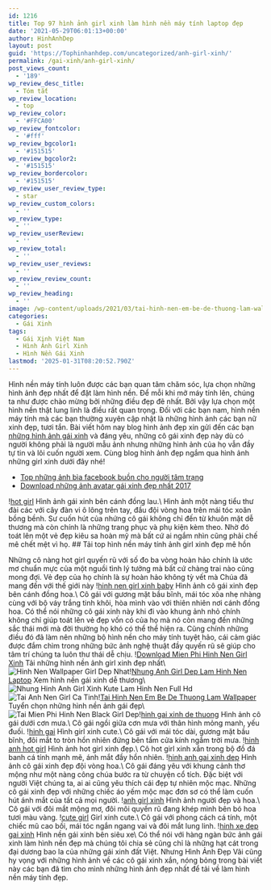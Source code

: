 ```yaml
---
id: 1216
title: Top 97 hình ảnh girl xinh làm hình nền máy tính laptop đẹp
date: '2021-05-29T06:01:13+00:00'
author: HinhAnhDep
layout: post
guid: 'https://Tophinhanhdep.com/uncategorized/anh-girl-xinh/'
permalink: /gai-xinh/anh-girl-xinh/
post_views_count:
  - '189'
wp_review_desc_title:
  - Tóm tắt
wp_review_location:
  - top
wp_review_color:
  - '#FFCA00'
wp_review_fontcolor:
  - '#fff'
wp_review_bgcolor1:
  - '#151515'
wp_review_bgcolor2:
  - '#151515'
wp_review_bordercolor:
  - '#151515'
wp_review_user_review_type:
  - star
wp_review_custom_colors:
  - ''
wp_review_type:
  - ''
wp_review_userReview:
  - ''
wp_review_total:
  - ''
wp_review_user_reviews:
  - ''
wp_review_review_count:
  - ''
wp_review_heading:
  - ''
image: /wp-content/uploads/2021/03/tai-hinh-nen-em-be-de-thuong-lam-wallpaper.jpg
categories:
  - Gái Xinh
tags:
  - Gái Xinh Việt Nam
  - Hình Ảnh Girl Xinh
  - Hình Nền Gái Xinh
lastmod: '2025-01-31T08:20:52.790Z'
---
```

Hình nền máy tính luôn được các bạn quan tâm chăm sóc, lựa chọn những hình ảnh đẹp nhất để đặt làm hình nền. Để mỗi khi mở máy tính lên, chúng ta như được chào mừng bởi những điều đẹp đẽ nhất. Bởi vậy lựa chọn một hình nền thật lung linh là điều rất quan trọng. Đối với các bạn nam, hình nền máy tính mà các bạn thường xuyên cập nhật là những hình ảnh các bạn nữ xinh đẹp, tươi tắn. Bài viết hôm nay blog hình ảnh đẹp xin gửi đến các bạn [những hình ảnh gái xinh](https://tophinhanhdep.com/gai-xinh/anh-girl-xinh/) và đáng yêu, những cô gái xinh đẹp này dù có người không phải là người mẫu ảnh nhưng những hình ảnh của họ vẫn đầy tự tin và lôi cuốn người xem. Cùng blog hình ảnh đẹp ngắm qua hình ảnh những girl xinh dưới đây nhé!

- [Top những ảnh bìa facebook buồn cho người tâm trạng](https://tophinhanhdep.com/anh-bia-dep/anh-bia-buon/)
- [Download những ảnh avatar gái xinh đẹp nhất 2017](https://tophinhanhdep.com/gai-xinh/anh-girl-de-thuong/)

\![hot girl](https://tophinhanhdep.com/wp-content/uploads/2021/03/hot_girl.jpg) Hình ảnh gái xinh bên cánh đồng lau.\ Hình ảnh một nàng tiểu thư đài các với cây đàn vi ô lông trên tay, đầu đội vòng hoa trên mái tóc xoăn bồng bềnh. Sư cuốn hút của nhứng cô gái không chỉ đến từ khuôn mặt dễ thương mà còn chính là những trang phục và phụ kiện kèm theo. Nhờ đó toát lên một vẻ đẹp kiêu sa hoàn mỹ mà bất cứ ai ngắm nhìn cũng phải chế mê chết mệt vì họ. ## Tải top hình nền máy tính ảnh girl xinh đẹp mê hồn

Những cô nàng hot girl quyến rũ với số đo ba vòng hoàn hảo chính là ước mơ chuẩn mực của một nguồi tình lý tưởng mà bất cứ chàng trai nào cũng mong đợi. Vẻ đẹp của họ chính là sự hoàn hảo không tỳ vết mà Chúa đã mang đến với thế giới này \![hinh nen girl xinh baby](https://tophinhanhdep.com/wp-content/uploads/2021/03/hinh-nen-girl-xinh-baby.jpg) Hình ảnh cô gái xinh đẹp bên cánh đồng hoa.\ Cô gái với gương mặt bầu bĩnh, mái tóc xõa nhẹ nhàng cùng với bộ váy trắng tinh khôi, hòa mình vào với thiên nhiên nơi cánh đồng hoa. Có thể nói những cô gái xinh này khi đi vào khung ảnh nhỏ chính không chỉ giúp toát lên vẻ đẹp vốn có của họ mà nó còn mang đến những sắc thái mới mà đời thường họ khó có thể thể hiện ra. Cũng chính những điều đó đã làm nên những bộ hình nền cho máy tính tuyệt hảo, cái cảm giác được đắm chìm trong những bức ảnh nghệ thuật đầy quyến rũ sẽ giúp cho tâm trí chúng ta luôn thư thái dễ chịu. \![Download Mien Phi Hinh Nen Girl Xinh](https://tophinhanhdep.com/wp-content/uploads/2021/03/download-mien-phi-hinh-nen-girl-xinh-300x169.jpg) Tải những hình nền ảnh girl xinh đẹp nhất\ ![Hinh Nen Wallpaper Girl Dep Nhat](https://tophinhanhdep.com/wp-content/uploads/2021/03/hinh-nen-wallpaper-girl-dep-nhat-300x169.jpg)\![Nhung Anh Girl Dep Lam Hinh Nen Laptop](https://tophinhanhdep.com/wp-content/uploads/2021/03/nhung-anh-girl-dep-lam-hinh-nen-laptop-300x169.jpg) Xem hình nền gái xinh dễ thương\ ![Nhung Hinh Anh Girl Xinh Kute Lam Hinh Nen Full Hd](https://tophinhanhdep.com/wp-content/uploads/2021/03/nhung-hinh-anh-girl-xinh-kute-lam-hinh-nen-full-hd-300x169.jpg) ![Tai Anh Nen Girl Ca Tinh](https://tophinhanhdep.com/wp-content/uploads/2021/03/tai-anh-nen-girl-ca-tinh-300x225.jpg)\![Tai Hinh Nen Em Be De Thuong Lam Wallpaper](https://tophinhanhdep.com/wp-content/uploads/2021/03/tai-hinh-nen-em-be-de-thuong-lam-wallpaper-300x188.jpg) Tuyển chọn những hình nền ảnh gái đẹp\ ![Tai Mien Phi Hinh Nen Black Girl Dep](https://tophinhanhdep.com/wp-content/uploads/2021/03/tai-mien-phi-hinh-nen-black-girl-dep-300x188.jpg)\![hinh gai xinh de thuong](https://tophinhanhdep.com/wp-content/uploads/2021/03/hinh-gai-xinh-de-thuong.jpg) Hình ảnh cô gái dưới cơn mưa.\ Cô gái ngồi giữa cơn mưa với thân hình mỏng manh, yếu đuối. \![hinh gai](https://tophinhanhdep.com/wp-content/uploads/2021/03/hinh-gai.jpg) Hình girl xinh cute.\ Cô gái với mái tóc dài, gương mặt bầu bĩnh, đôi mắt to tròn hồn nhiên đứng bên tấm cửa kính ngắm trời mưa. \![hinh anh hot girl](https://tophinhanhdep.com/wp-content/uploads/2021/03/hinh-anh-hot-girl.jpg) Hình ảnh hot girl xinh đẹp.\ Cô hot girl xinh xắn trong bộ đồ đá banh cá tính mạnh mẽ, ánh mắt đầy hồn nhiên. \![hinh anh gai xinh dep](https://tophinhanhdep.com/wp-content/uploads/2021/03/hinh-anh-gai-xinh-dep.jpg) Hình ảnh cô gái xinh đẹp đội vòng hoa.\ Cô gái đáng yêu với khung cảnh thơ mộng như một nàng công chúa bước ra từ chuyện cổ tích. Đặc biệt với người Việt chúng ta, ai ai cũng yêu thích cái đẹp tự nhiên mộc mạc. Những cô gái xinh đẹp với những chiếc áo yếm mộc mạc đơn sơ có thể làm cuốn hút ánh mắt của tất cả mọi người. \![anh girl xinh](https://tophinhanhdep.com/wp-content/uploads/2021/03/anh-girl-xinh-1.jpg) Hình ảnh người đẹp và hoa.\ Cô gái với đôi mắt mộng mơ, đôi môi quyến rũ đang khép mình bên bó hoa tươi màu vàng. \![cute girl](https://tophinhanhdep.com/wp-content/uploads/2021/03/cute-girl.png) Girl xinh cute.\ Cô gái với phong cách cá tính, một chiếc mũ cao bồi, mái tóc ngắn ngang vai và đôi mắt lung linh. \![hinh xe dep gai xinh](https://tophinhanhdep.com/wp-content/uploads/2021/03/hinh-xe-dep-gai-xinh.jpg) Hình nền gái xinh bên siêu xe\ Có thể nói với hàng ngàn bức ảnh gái xinh làm hình nền đẹp mà chúng tôi chia sẻ cũng chỉ là những hạt cát trong đại dương bao la của những gái xinh đất Việt. Nhưng Hình Ảnh Đẹp Vãi cũng hy vọng với những hình ảnh về các cô gái xinh xắn, nóng bỏng trong bài viết này các bạn đã tìm cho mình những hình ảnh đẹp nhất để tải về làm hình nền máy tính đẹp.
